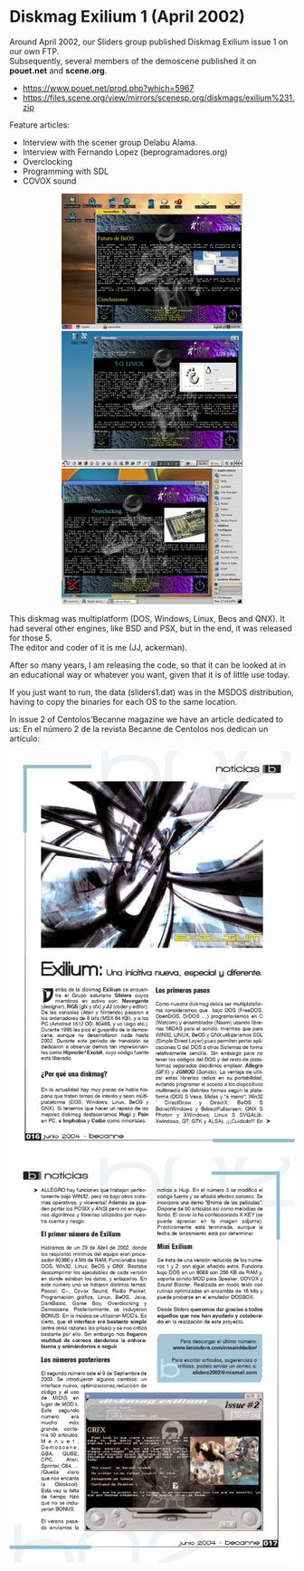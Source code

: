 # Diskmag Exilium 1 (April 2002)

Around April 2002, our Sliders group published Diskmag Exilium issue 1 on our own FTP.<br>
Subsequently, several members of the demoscene published it on <b>pouet.net</b> and <b>scene.org</b>.

<ul>
 <li><a href='https://www.pouet.net/prod.php?which=5967'>https://www.pouet.net/prod.php?which=5967</a></li>   
 <li><a href='https://files.scene.org/view/mirrors/scenesp.org/diskmags/exilium%231.zip'>https://files.scene.org/view/mirrors/scenesp.org/diskmags/exilium%231.zip</a>
</ul>  

Feature articles:
<ul>
 <li>Interview with the scener group Delabu Alama.</li>
 <li>Interview with Fernando Lopez (beprogramadores.org)</li>
 <li>Overclocking</li>
 <li>Programming with SDL</li>
 <li>COVOX sound</li> 
</ul>

<center><img src='preview/pewviewbeos.jpg'></center>
<center><img src='preview/pewviewlinux.jpg'></center>
<center><img src='preview/previewqnx.jpg'></center>

This diskmag was multiplatform (DOS, Windows, Linux, Beos and QNX). It had several other engines, like BSD and PSX, but in the end, it was released for those 5.<br>
The editor and coder of it is me (JJ, ackerman).<br>

After so many years, I am releasing the code, so that it can be looked at in an educational way or whatever you want, given that it is of little use today.<br>

If you just want to run, the data (sliders1.dat) was in the MSDOS distribution, having to copy the binaries for each OS to the same location.<br>

In issue 2 of Centolos'Becanne magazine we have an article dedicated to us:
En el número 2 de la revista Becanne de Centolos nos dedican un artículo:
<center><img src='preview/becanne02pag016.jpg'></center>
<center><img src='preview/becanne02pag017.jpg'></center>
